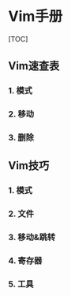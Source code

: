 # Vim手册

[TOC]

## Vim速查表

### 1. 模式

### 2. 移动

### 3. 删除







## Vim技巧

### 1. 模式

### 2. 文件

### 3. 移动&跳转

### 4. 寄存器

### 5. 工具

